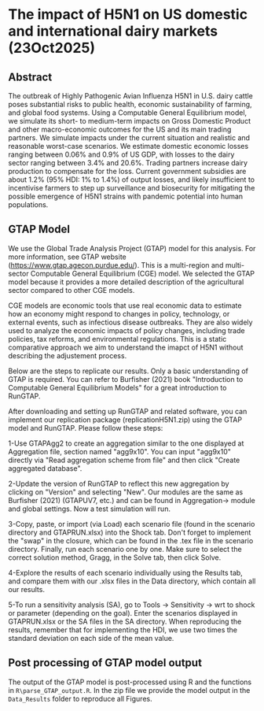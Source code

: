 # The impact of H5N1 on US domestic and international dairy markets (23Oct2025)

## Abstract

The outbreak of Highly Pathogenic Avian Influenza H5N1 in U.S. dairy cattle poses substantial risks to public health, economic sustainability of farming, and global food systems. Using a Computable General Equilibrium model, we simulate its short- to medium-term impacts on Gross Domestic Product and other macro-economic outcomes for the US and its main trading partners. We simulate impacts under the current situation and realistic and reasonable worst-case scenarios. We estimate domestic economic losses ranging between 0.06% and 0.9% of US GDP, with losses to the dairy sector ranging between 3.4% and 20.6%. Trading partners increase dairy production to compensate for the loss. Current government subsidies are about 1.2% (95% HDI: 1% to 1.4%) of output losses, and likely insufficient to incentivise farmers to step up surveillance and biosecurity for mitigating the possible emergence of H5N1 strains with pandemic potential into human populations.

## GTAP Model
We use the Global Trade Analysis Project (GTAP) model for this analysis. For more information, see GTAP website (https://www.gtap.agecon.purdue.edu/). This is a multi-region and multi-sector Computable General Equilibrium (CGE) model. We selected the GTAP model because it provides a more detailed description of the agricultural sector compared to other CGE models.

CGE models are economic tools that use real economic data to estimate how an economy might respond to changes in policy, technology, or external events, such as infectious disease outbreaks. They are also widely used to analyze the economic impacts of policy changes, including trade policies, tax reforms, and environmental regulations. This is a static comparative approach we aim to understand the imapct of H5N1 without describing the adjustement process.

Below are the steps to replicate our results. Only a basic understanding of GTAP is required. You can refer to Burfisher (2021) book "Introduction to Computable General Equilibrium Models" for a great introduction to RunGTAP.

After downloading and setting up RunGTAP and related software, you can implement our replication package (replicationH5N1.zip) using the GTAP model and RunGTAP. Please follow these steps:

1-Use GTAPAgg2 to create an aggregation similar to the one displayed at Aggregation file, section named "agg9x10". You can input "agg9x10" directly via "Read aggregation scheme from file" and then click "Create aggregated database".

2-Update the version of RunGTAP to reflect this new aggregation by clicking on "Version" and selecting "New". Our modules are the same as Burfisher (2021) (GTAPUV7, etc.) and can be found in Aggregation-> module and global settings. Now a test simulation will run. 

3-Copy, paste, or import (via Load) each scenario file (found in the scenario directory and GTAPRUN.xlsx) into the Shock tab. Don't forget to implement the "swap" in the closure, which can be found in the .tex file in the scenario directory. Finally, run each scenario one by one. Make sure to select the correct solution method, Gragg, in the Solve tab, then click Solve.

4-Explore the results of each scenario individually using the Results tab, and compare them with our .xlsx files in the Data directory, which contain all our results.

5-To run a sensitivity analysis (SA), go to Tools → Sensitivity → wrt to shock or parameter (depending on the goal). Enter the scenarios displayed in GTAPRUN.xlsx or the SA files in the SA directory. When reproducing the results, remember that for implementing the HDI, we use two times the standard deviation on each side of the mean value.

## Post processing of GTAP model output

The output of the GTAP model is post-processed using R and the functions in `R\parse_GTAP_output.R`.  In the zip file we provide the model output in the `Data_Results` folder to reproduce all Figures.
